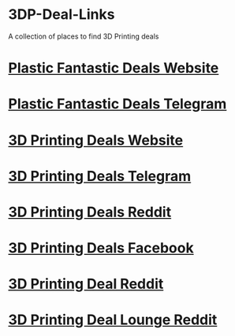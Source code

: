 # 3DP-Deal-Links
A collection of places to find 3D Printing deals

# [Plastic Fantastic Deals Website](https://plasticfantasticdeals.com/)

# [Plastic Fantastic Deals Telegram](https://t.me/PlasticFantasticDeals)

# [3D Printing Deals Website](https://3dprintingdeals.com/)

# [3D Printing Deals Telegram](https://t.me/threedprintingdeals)

# [3D Printing Deals Reddit](https://www.reddit.com/r/3dprintingdeals/)

# [3D Printing Deals Facebook](https://www.facebook.com/groups/3dpdeals)

# [3D Printing Deal Reddit](https://www.reddit.com/r/3DPrintingDeal/)

# [3D Printing Deal Lounge Reddit](https://www.reddit.com/r/3DPrintingDealLounge/)
